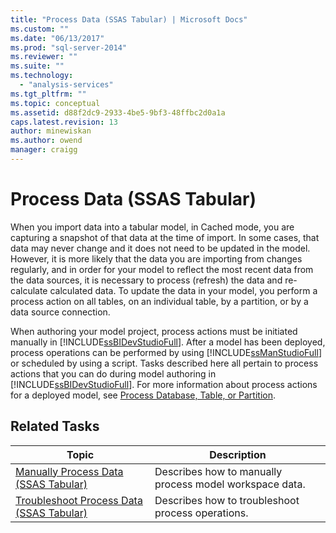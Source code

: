 ```yaml
---
title: "Process Data (SSAS Tabular) | Microsoft Docs"
ms.custom: ""
ms.date: "06/13/2017"
ms.prod: "sql-server-2014"
ms.reviewer: ""
ms.suite: ""
ms.technology: 
  - "analysis-services"
ms.tgt_pltfrm: ""
ms.topic: conceptual
ms.assetid: d88f2dc9-2933-4be5-9bf3-48ffbc2d0a1a
caps.latest.revision: 13
author: minewiskan
ms.author: owend
manager: craigg
---
```

# Process Data (SSAS Tabular)
  When you import data into a tabular model, in Cached mode, you are capturing a snapshot of that data at the time of import. In some cases, that data may never change and it does not need to be updated in the model. However, it is more likely that the data you are importing from changes regularly, and in order for your model to reflect the most recent data from the data sources, it is necessary to process (refresh) the data and re-calculate calculated data. To update the data in your model, you perform a process action on all tables, on an individual table, by a partition, or by a data source connection.  
  
 When authoring your model project, process actions must be initiated manually in [!INCLUDE[ssBIDevStudioFull](../includes/ssbidevstudiofull-md.md)]. After a model has been deployed, process operations can be performed by using [!INCLUDE[ssManStudioFull](../includes/ssmanstudiofull-md.md)] or scheduled by using a script. Tasks described here all pertain to process actions that you can do during model authoring in [!INCLUDE[ssBIDevStudioFull](../includes/ssbidevstudiofull-md.md)]. For more information about process actions for a deployed model, see [Process Database, Table, or Partition](tabular-models/process-database-table-or-partition-analysis-services.md).  
  
## Related Tasks  
  
|Topic|Description|  
|-----------|-----------------|  
|[Manually Process Data &#40;SSAS Tabular&#41;](manually-process-data-ssas-tabular.md)|Describes how to manually process model workspace data.|  
|[Troubleshoot Process Data &#40;SSAS Tabular&#41;](troubleshoot-process-data-ssas-tabular.md)|Describes how to troubleshoot process operations.|  
  
  

